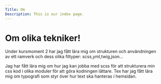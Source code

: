 ```yaml
---
Title: Om
Description: This is our index page.
---
```


Om olika tekniker!
==========================

Under kursmoment 2 har jag fått lära mig om strukturen och användningen av ett ramverk och dess olika filtyper: scss,yml,twig,json...

Jag har fått lära mig om hur jag kan jobba med scss för att strukturera min css kod i olika moduler för att göra kodningen lättare. Tex har jag fått lära mig om typografi som styr över hur text ska hanteras i hemsidan. 

